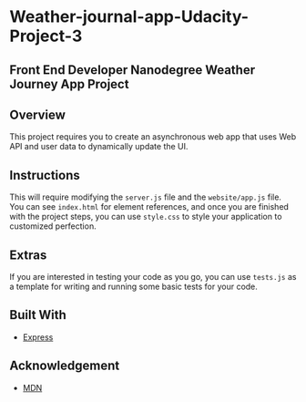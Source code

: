 # Weather-journal-app-Udacity-Project-3

## Front End Developer Nanodegree Weather Journey App Project

## Overview
This project requires you to create an asynchronous web app that uses Web API and user data to dynamically update the UI. 

## Instructions
This will require modifying the `server.js` file and the `website/app.js` file. You can see `index.html` for element references, and once you are finished with the project steps, you can use `style.css` to style your application to customized perfection.

## Extras
If you are interested in testing your code as you go, you can use `tests.js` as a template for writing and running some basic tests for your code.

## Built With
* [Express](https://expressjs.com/)

## Acknowledgement
* [MDN](https://developer.mozilla.org/en-US/)
